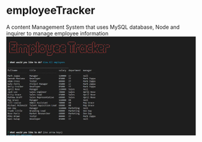 # employeeTracker
A content Management System that uses MySQL database, Node and inquirer to manage employee information
![Image of image](./asset/EmpTracker.jpg)
